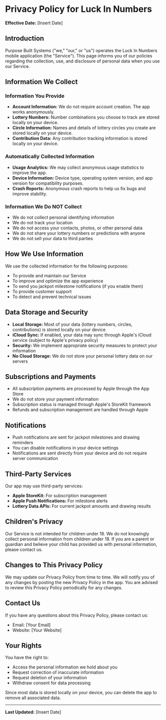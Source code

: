 # Privacy Policy for Luck In Numbers

**Effective Date:** [Insert Date]

## Introduction

Purpose Built Systems ("we," "our," or "us") operates the Luck In Numbers mobile application (the "Service"). This page informs you of our policies regarding the collection, use, and disclosure of personal data when you use our Service.

## Information We Collect

### Information You Provide
- **Account Information:** We do not require account creation. The app works anonymously.
- **Lottery Numbers:** Number combinations you choose to track are stored locally on your device.
- **Circle Information:** Names and details of lottery circles you create are stored locally on your device.
- **Contribution Data:** Any contribution tracking information is stored locally on your device.

### Automatically Collected Information
- **Usage Analytics:** We may collect anonymous usage statistics to improve the app.
- **Device Information:** Device type, operating system version, and app version for compatibility purposes.
- **Crash Reports:** Anonymous crash reports to help us fix bugs and improve stability.

### Information We Do NOT Collect
- We do not collect personal identifying information
- We do not track your location
- We do not access your contacts, photos, or other personal data
- We do not share your lottery numbers or predictions with anyone
- We do not sell your data to third parties

## How We Use Information

We use the collected information for the following purposes:
- To provide and maintain our Service
- To improve and optimize the app experience
- To send you jackpot milestone notifications (if you enable them)
- To provide customer support
- To detect and prevent technical issues

## Data Storage and Security

- **Local Storage:** Most of your data (lottery numbers, circles, contributions) is stored locally on your device
- **iCloud Sync:** If enabled, your data may sync through Apple's iCloud service (subject to Apple's privacy policy)
- **Security:** We implement appropriate security measures to protect your information
- **No Cloud Storage:** We do not store your personal lottery data on our servers

## Subscriptions and Payments

- All subscription payments are processed by Apple through the App Store
- We do not store your payment information
- Subscription status is managed through Apple's StoreKit framework
- Refunds and subscription management are handled through Apple

## Notifications

- Push notifications are sent for jackpot milestones and drawing reminders
- You can disable notifications in your device settings
- Notifications are sent directly from your device and do not require server communication

## Third-Party Services

Our app may use third-party services:
- **Apple StoreKit:** For subscription management
- **Apple Push Notifications:** For milestone alerts
- **Lottery Data APIs:** For current jackpot amounts and drawing results

## Children's Privacy

Our Service is not intended for children under 18. We do not knowingly collect personal information from children under 18. If you are a parent or guardian and believe your child has provided us with personal information, please contact us.

## Changes to This Privacy Policy

We may update our Privacy Policy from time to time. We will notify you of any changes by posting the new Privacy Policy in the app. You are advised to review this Privacy Policy periodically for any changes.

## Contact Us

If you have any questions about this Privacy Policy, please contact us:
- Email: [Your Email]
- Website: [Your Website]

## Your Rights

You have the right to:
- Access the personal information we hold about you
- Request correction of inaccurate information
- Request deletion of your information
- Withdraw consent for data processing

Since most data is stored locally on your device, you can delete the app to remove all associated data.

---

**Last Updated:** [Insert Date]
